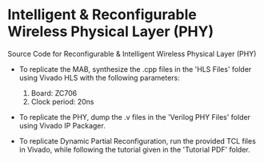 # Intelligent & Reconfigurable Wireless Physical Layer (PHY)
Source Code for Reconfigurable &amp; Intelligent Wireless Physical Layer (PHY)

- To replicate the MAB, synthesize the .cpp files in the 'HLS Files' folder using Vivado HLS with the following parameters:
    1) Board: ZC706
    2) Clock period: 20ns

- To replicate the PHY, dump the .v files in the 'Verilog PHY Files' folder using Vivado IP Packager.

- To replicate Dynamic Partial Reconfiguration, run the provided TCL files in Vivado, while following the tutorial given in the 'Tutorial PDF' folder.
